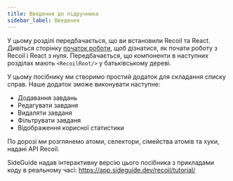 ```yaml
---
title: Введення до підручника
sidebar_label: Введення
---
```


У цьому розділі передбачається, що ви встановили Recoil та React. Дивіться сторінку [початок роботи](/docs/introduction/getting-started), щоб дізнатися, як почати роботу з Recoil і React з нуля. Передбачається, що компоненти в наступних розділах мають `<RecoilRoot/>` у батьківському дереві.

У цьому посібнику ми створимо простий додаток для складання списку справ. Наше додаток зможе виконувати наступне:

- Додавання завдань
- Редагувати завданя
- Видаляти завданя
- Фільтрувати завданя
- Відображення корисної статистики

По дорозі ми розглянемо атоми, селектори, сімейства атомів та хуки, надані API Recoil.

SideGuide надав інтерактивну версію цього посібника з прикладами коду в реальному часі: https://app.sideguide.dev/recoil/tutorial/